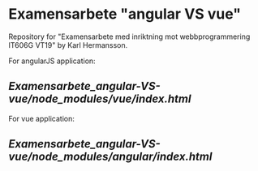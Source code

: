 # Examensarbete "angular VS vue"

Repository for "Examensarbete med inriktning mot webbprogrammering IT606G VT19" by Karl Hermansson.


For angularJS application:
## _Examensarbete_angular-VS-vue/node_modules/vue/index.html_


For vue application:
## _Examensarbete_angular-VS-vue/node_modules/angular/index.html_
